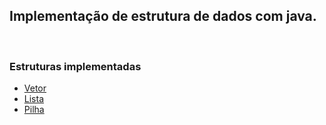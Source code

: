 ## Implementação de estrutura de dados com java.

<br>

### Estruturas implementadas

- [Vetor](https://github.com/r5oc/Data-Structures/tree/master/src/vector)
- [Lista](https://github.com/r5oc/Data-Structures/tree/master/src/list)
- [Pilha](https://github.com/r5oc/Data-Structures/tree/master/src/stack)